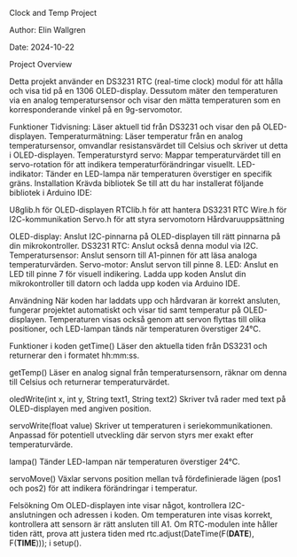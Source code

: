 Clock and Temp Project

Author: Elin Wallgren

Date: 2024-10-22

Project Overview

Detta projekt använder en DS3231 RTC (real-time clock) modul för att hålla och visa tid på en 1306 OLED-display. Dessutom mäter den temperaturen via en analog temperatursensor och visar den mätta temperaturen som en korresponderande vinkel på en 9g-servomotor.


Funktioner
Tidvisning: Läser aktuell tid från DS3231 och visar den på OLED-displayen.
Temperaturmätning: Läser temperatur från en analog temperatursensor, omvandlar resistansvärdet till Celsius och skriver ut detta i OLED-displayen.
Temperaturstyrd servo: Mappar temperaturvärdet till en servo-rotation för att indikera temperaturförändringar visuellt.
LED-indikator: Tänder en LED-lampa när temperaturen överstiger en specifik gräns.
Installation
Krävda bibliotek
Se till att du har installerat följande bibliotek i Arduino IDE:


U8glib.h för OLED-displayen
RTClib.h för att hantera DS3231 RTC
Wire.h för I2C-kommunikation
Servo.h för att styra servomotorn
Hårdvaruuppsättning


OLED-display: Anslut I2C-pinnarna på OLED-displayen till rätt pinnarna på din mikrokontroller.
DS3231 RTC: Anslut också denna modul via I2C.
Temperatursensor: Anslut sensorn till A1-pinnen för att läsa analoga temperaturvärden.
Servo-motor: Anslut servon till pinne 8.
LED: Anslut en LED till pinne 7 för visuell indikering.
Ladda upp koden
Anslut din mikrokontroller till datorn och ladda upp koden via Arduino IDE.


Användning
När koden har laddats upp och hårdvaran är korrekt ansluten, fungerar projektet automatiskt och visar tid samt temperatur på OLED-displayen. Temperaturen visas också genom att servon flyttas till olika positioner, och LED-lampan tänds när temperaturen överstiger 24°C.


Funktioner i koden
getTime()
Läser den aktuella tiden från DS3231 och returnerar den i formatet hh:mm:ss.


getTemp()
Läser en analog signal från temperatursensorn, räknar om denna till Celsius och returnerar temperaturvärdet.


oledWrite(int x, int y, String text1, String text2)
Skriver två rader med text på OLED-displayen med angiven position.


servoWrite(float value)
Skriver ut temperaturen i seriekommunikationen. Anpassad för potentiell utveckling där servon styrs mer exakt efter temperaturvärde.


lampa()
Tänder LED-lampan när temperaturen överstiger 24°C.


servoMove()
Växlar servons position mellan två fördefinierade lägen (pos1 och pos2) för att indikera förändringar i temperatur.


Felsökning
Om OLED-displayen inte visar något, kontrollera I2C-anslutningen och adressen i koden.
Om temperaturen inte visas korrekt, kontrollera att sensorn är rätt ansluten till A1.
Om RTC-modulen inte håller tiden rätt, prova att justera tiden med rtc.adjust(DateTime(F(__DATE__), F(__TIME__))); i setup().
